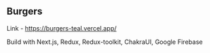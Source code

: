 ## Burgers

Link - https://burgers-teal.vercel.app/

Build with Next.js, Redux, Redux-toolkit, ChakraUI, Google Firebase
